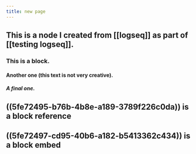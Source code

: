 ```yaml
---
title: new page
---
```


## This is a node I created from [[logseq]] as part of [[testing logseq]].
### This is a block.
#### Another one (this text is not very creative).
##### A final one.
## ((5fe72495-b76b-4b8e-a189-3789f226c0da)) is a block reference
## ((5fe72497-cd95-40b6-a182-b5413362c434)) is a block embed
##
